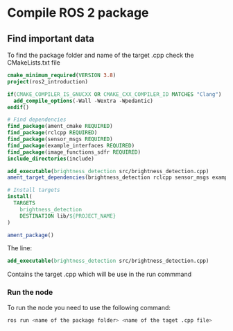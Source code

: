 # Compile ROS 2 package

## Find important data
To find the package folder and name of the target .cpp check the CMakeLists.txt file
```cmake
cmake_minimum_required(VERSION 3.8)
project(ros2_introduction)

if(CMAKE_COMPILER_IS_GNUCXX OR CMAKE_CXX_COMPILER_ID MATCHES "Clang")
  add_compile_options(-Wall -Wextra -Wpedantic)
endif()

# Find dependencies
find_package(ament_cmake REQUIRED)
find_package(rclcpp REQUIRED)
find_package(sensor_msgs REQUIRED)
find_package(example_interfaces REQUIRED)
find_package(image_functions_sdfr REQUIRED)
include_directories(include)

add_executable(brightness_detection src/brightness_detection.cpp)
ament_target_dependencies(brightness_detection rclcpp sensor_msgs example_interfaces image_functions_sdfr)

# Install targets
install(
  TARGETS 
    brightness_detection
    DESTINATION lib/${PROJECT_NAME}
)

ament_package()
```

The line:
```cmake
add_executable(brightness_detection src/brightness_detection.cpp)
```

Contains the target .cpp which will be use in the run commmand

### Run the node
To run the node you need to use the following command:
```bash
ros run <name of the package folder> <name of the taget .cpp file>
```

